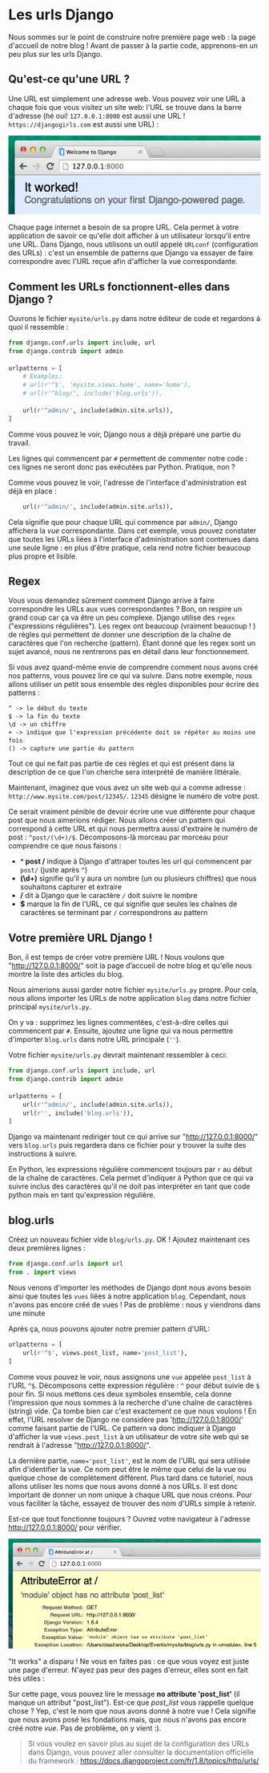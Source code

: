 # Les urls Django

Nous sommes sur le point de construire notre première page web : la page d'accueil de notre blog ! Avant de passer à la partie code, apprenons-en un peu plus sur les urls Django.

## Qu'est-ce qu'une URL ?

Une URL est simplement une adresse web. Vous pouvez voir une URL à chaque fois que vous visitez un site web: l'URL se trouve dans la barre d'adresse (hé oui! `127.0.0.1:8000` est aussi une URL ! `https://djangogirls.com` est aussi une URL) :

![Url][1]

 [1]: images/url.png

Chaque page internet a besoin de sa propre URL. Cela permet à votre application de savoir ce qu'elle doit afficher à un utilisateur lorsqu'il entre une URL. Dans Django, nous utilisons un outil appelé `URLconf` (configuration des URLs) : c'est un ensemble de patterns que Django va essayer de faire correspondre avec l'URL reçue afin d'afficher la vue correspondante.

## Comment les URLs fonctionnent-elles dans Django ?

Ouvrons le fichier `mysite/urls.py` dans notre éditeur de code et regardons à quoi il ressemble :

```python
from django.conf.urls import include, url
from django.contrib import admin

urlpatterns = [
    # Examples:
    # url(r'^$', 'mysite.views.home', name='home'),
    # url(r'^blog/', include('blog.urls')),

    url(r'^admin/', include(admin.site.urls)),
]
```

Comme vous pouvez le voir, Django nous a déjà préparé une partie du travail.

Les lignes qui commencent par `#` permettent de commenter notre code : ces lignes ne seront donc pas exécutées par Python. Pratique, non ?

Comme vous pouvez le voir, l'adresse de l'interface d'administration est déjà en place :

```python
    url(r'^admin/', include(admin.site.urls)),
```

Cela signifie que pour chaque URL qui commence par `admin/`, Django affichera la *vue* correspondante. Dans cet exemple, vous pouvez constater que toutes les URLs liées à l'interface d'administration sont contenues dans une seule ligne : en plus d'être pratique, cela rend notre fichier beaucoup plus propre et lisible.

## Regex

Vous vous demandez sûrement comment Django arrive à faire correspondre les URLs aux vues correspondantes ? Bon, on respire un grand coup car ça va être un peu complexe. Django utilise des `regex` ("expressions régulières"). Les regex ont beaucoup (vraiment beaucoup ! ) de règles qui permettent de donner une description de la chaîne de caractères que l'on recherche (pattern). Étant donné que les regex sont un sujet avancé, nous ne rentrerons pas en détail dans leur fonctionnement.

Si vous avez quand-même envie de comprendre comment nous avons créé nos patterns, vous pouvez lire ce qui va suivre. Dans notre exemple, nous allons utiliser un petit sous ensemble des règles disponibles pour écrire des patterns :

    ^ -> le début du texte
    $ -> la fin du texte
    \d -> un chiffre
    + -> indique que l'expression précédente doit se répéter au moins une fois
    () -> capture une partie du pattern
    

Tout ce qui ne fait pas partie de ces règles et qui est présent dans la description de ce que l'on cherche sera interprété de manière littérale.

Maintenant, imaginez que vous avez un site web qui a comme adresse : `http://www.mysite.com/post/12345/`. `12345` désigne le numéro de votre post.

Ce serait vraiment pénible de devoir écrire une vue différente pour chaque post que nous aimerions rédiger. Nous allons créer un pattern qui correspond à cette URL et qui nous permettra aussi d'extraire le numéro de post : `^post/(\d+)/$`. Décomposons-là morceau par morceau pour comprendre ce que nous faisons :

*   **^ post /** indique à Django d'attraper toutes les url qui commencent par `post/` (juste après `^`)
*   **(\d+)** signifie qu'il y aura un nombre (un ou plusieurs chiffres) que nous souhaitons capturer et extraire
*   **/** dit à Django que le caractère `/` doit suivre le nombre
*   **$** marque la fin de l'URL, ce qui signifie que seules les chaînes de caractères se terminant par `/` correspondrons au pattern

## Votre première URL Django !

Bon, il est temps de créer votre première URL ! Nous voulons que "http://127.0.0.1:8000/" soit la page d’accueil de notre blog et qu'elle nous montre la liste des articles du blog.

Nous aimerions aussi garder notre fichier `mysite/urls.py` propre. Pour cela, nous allons importer les URLs de notre application `blog` dans notre fichier principal `mysite/urls.py`.

On y va : supprimez les lignes commentées, c'est-à-dire celles qui commencent par `#`. Ensuite, ajoutez une ligne qui va nous permettre d'importer `blog.urls` dans notre URL principale (`''`).

Votre fichier `mysite/urls.py` devrait maintenant ressembler à ceci:

```python
from django.conf.urls import include, url
from django.contrib import admin

urlpatterns = [
    url(r'^admin/', include(admin.site.urls)),
    url(r'', include('blog.urls')),
]
```

Django va maintenant rediriger tout ce qui arrive sur "http://127.0.0.1:8000/" vers `blog.urls` puis regardera dans ce fichier pour y trouver la suite des instructions à suivre.

En Python, les expressions régulière commencent toujours par `r` au début de la chaîne de caractères. Cela permet d'indiquer à Python que ce qui va suivre inclus des caractères qu'il ne doit pas interpréter en tant que code python mais en tant qu'expression régulière.

## blog.urls

Créez un nouveau fichier vide `blog/urls.py`. OK ! Ajoutez maintenant ces deux premières lignes :

```python
from django.conf.urls import url
from . import views
```

Nous venons d'importer les méthodes de Django dont nous avons besoin ainsi que toutes les `vues` liées à notre application `blog`. Cependant, nous n'avons pas encore créé de vues ! Pas de problème : nous y viendrons dans une minute

Après ça, nous pouvons ajouter notre premier pattern d'URL:

```python
urlpatterns = [
    url(r'^$', views.post_list, name='post_list'),
]
```

Comme vous pouvez le voir, nous assignons une `vue` appelée `post_list` à l'URL `^$`. Décomposons cette expression régulière : `^` pour début suivie de `$` pour fin. Si nous mettons ces deux symboles ensemble, cela donne l'impression que nous sommes à la recherche d'une chaîne de caractères (string) vide. Ça tombe bien car c'est exactement ce que nous voulons ! En effet, l'URL resolver de Django ne considère pas 'http://127.0.0.1:8000/' comme faisant partie de l'URL. Ce pattern va donc indiquer à Django d'afficher la vue `views.post_list` à un utilisateur de votre site web qui se rendrait à l'adresse "http://127.0.0.1:8000/".

La dernière partie, `name='post_list'`, est le nom de l'URL qui sera utilisée afin d'identifier la vue. Ce nom peut être le même que celui de la vue ou quelque chose de complètement différent. Plus tard dans ce tutoriel, nous allons utiliser les noms que nous avons donné à nos URLs. Il est donc important de donner un nom unique à chaque URL que nous créons. Pour vous faciliter la tâche, essayez de trouver des nom d'URLs simple à retenir.

Est-ce que tout fonctionne toujours ? Ouvrez votre navigateur à l'adresse http://127.0.0.1:8000/ pour vérifier.

![Erreur][2]

 [2]: images/error1.png

"It works" a disparu ! Ne vous en faites pas : ce que vous voyez est juste une page d'erreur. N'ayez pas peur des pages d'erreur, elles sont en fait très utiles :

Sur cette page, vous pouvez lire le message **no attribute 'post_list'** (il manque un attribut "post_list"). Est-ce que *post_list* vous rappelle quelque chose ? Yep, c'est le nom que nous avons donné à notre vue ! Cela signifie que nous avons posé les fondations mais, que nous n'avons pas encore créé notre *vue*. Pas de problème, on y vient :).

> Si vous voulez en savoir plus au sujet de la configuration des URLs dans Django, vous pouvez aller consulter la documentation officielle du framework : https://docs.djangoproject.com/fr/1.8/topics/http/urls/